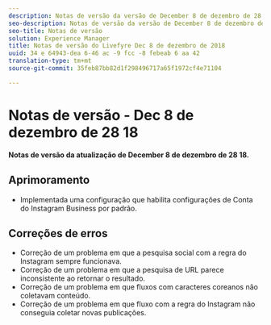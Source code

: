 ```yaml
---
description: Notas de versão da versão de December 8 de dezembro de 28 18.
seo-description: Notas de versão da versão de December 8 de dezembro de 28 18.
seo-title: Notas de versão
solution: Experience Manager
title: Notas de versão do Livefyre Dec 8 de dezembro de 2018
uuid: 34 e 64943-dea 6-46 ac -9 fcc -8 febeab 6 aa 42
translation-type: tm+mt
source-git-commit: 35feb87bb82d1f298496717a65f1972cf4e71104

---
```



# Notas de versão - Dec 8 de dezembro de 28 18

**Notas de versão da atualização de December 8 de dezembro de 28 18.**

## Aprimoramento

* Implementada uma configuração que habilita configurações de Conta do Instagram Business por padrão.

## Correções de erros

* Correção de um problema em que a pesquisa social com a regra do Instagram sempre funcionava.
* Correção de um problema em que a pesquisa de URL parece inconsistente ao retornar o resultado.
* Correção de um problema em que fluxos com caracteres coreanos não coletavam conteúdo.
* Correção de um problema em que fluxo com a regra do Instagram não conseguia coletar novas publicações.
